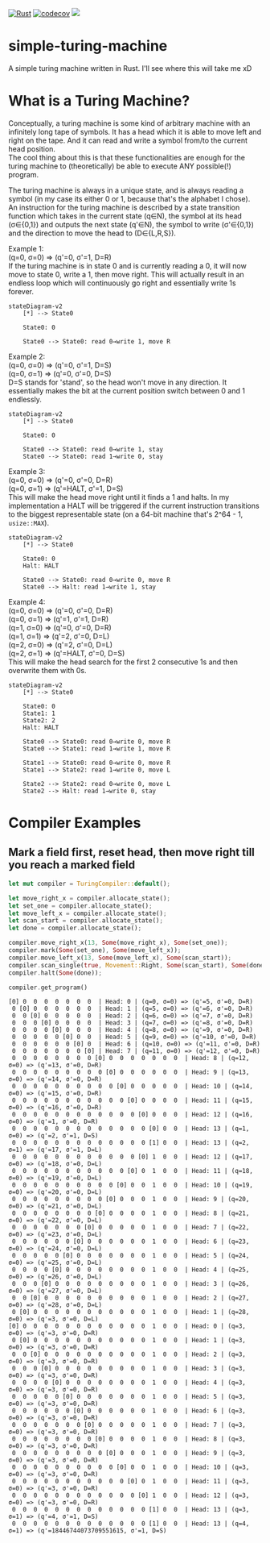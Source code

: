[![Rust](https://github.com/Zitronenjoghurt/simple-turing-machine/actions/workflows/rust.yml/badge.svg)](https://github.com/Zitronenjoghurt/simple-turing-machine/actions/workflows/rust.yml)
[![codecov](https://codecov.io/gh/Zitronenjoghurt/simple-turing-machine/graph/badge.svg?token=UM6T22YO17)](https://codecov.io/gh/Zitronenjoghurt/simple-turing-machine)
![](https://tokei.rs/b1/github/Zitronenjoghurt/simple-turing-machine?category=code&type=Rust&logo=https://simpleicons.org/icons/rust.svg)

# simple-turing-machine
A simple turing machine written in Rust. I'll see where this will take me xD

# What is a Turing Machine?
Conceptually, a turing machine is some kind of arbitrary machine with an infinitely long tape of symbols. It has a head which it is able to move left and right on the tape. And it can read and write a symbol from/to the current head position.\
The cool thing about this is that these functionalities are enough for the turing machine to (theoretically) be able to execute ANY possible(!) program.

The turing machine is always in a unique state, and is always reading a symbol (in my case its either 0 or 1, because that's the alphabet I chose).\
An instruction for the turing machine is described by a state transition function which takes in the current state (q∈N), the symbol at its head (σ∈{0,1}) and outputs the next state (q'∈N), the symbol to write (σ'∈{0,1}) and the direction to move the head to (D∈{L,R,S}).

Example 1:\
(q=0, σ=0) => (q'=0, σ'=1, D=R)\
If the turing machine is in state 0 and is currently reading a 0, it will now move to state 0, write a 1, then move right. This will actually result in an endless loop which will continuously go right and essentially write 1s forever.
```mermaid
stateDiagram-v2
    [*] --> State0
    
    State0: 0
    
    State0 --> State0: read 0→write 1, move R
```

Example 2:\
(q=0, σ=0) => (q'=0, σ'=1, D=S)\
(q=0, σ=1) => (q'=0, σ'=0, D=S)\
D=S stands for 'stand', so the head won't move in any direction. It essentially makes the bit at the current position switch between 0 and 1 endlessly.
```mermaid
stateDiagram-v2
    [*] --> State0
    
    State0: 0
    
    State0 --> State0: read 0→write 1, stay
    State0 --> State0: read 1→write 0, stay
```

Example 3:\
(q=0, σ=0) => (q'=0, σ'=0, D=R)\
(q=0, σ=1) => (q'=HALT, σ'=1, D=S)\
This will make the head move right until it finds a 1 and halts. In my implementation a HALT will be triggered if the current instruction transitions to the biggest representable state (on a 64-bit machine that's 2^64 - 1, `usize::MAX`).
```mermaid
stateDiagram-v2
    [*] --> State0
    
    State0: 0
    Halt: HALT
    
    State0 --> State0: read 0→write 0, move R
    State0 --> Halt: read 1→write 1, stay
```

Example 4:\
(q=0, σ=0) => (q'=0, σ'=0, D=R)\
(q=0, σ=1) => (q'=1, σ'=1, D=R)\
(q=1, σ=0) => (q'=0, σ'=0, D=R)\
(q=1, σ=1) => (q'=2, σ'=0, D=L)\
(q=2, σ=0) => (q'=2, σ'=0, D=L)\
(q=2, σ=1) => (q'=HALT, σ'=0, D=S)\
This will make the head search for the first 2 consecutive 1s and then overwrite them with 0s.
```mermaid
stateDiagram-v2
    [*] --> State0
    
    State0: 0
    State1: 1
    State2: 2
    Halt: HALT
    
    State0 --> State0: read 0→write 0, move R
    State0 --> State1: read 1→write 1, move R
    
    State1 --> State0: read 0→write 0, move R
    State1 --> State2: read 1→write 0, move L
    
    State2 --> State2: read 0→write 0, move L
    State2 --> Halt: read 1→write 0, stay
```

# Compiler Examples
## Mark a field first, reset head, then move right till you reach a marked field
```rust
let mut compiler = TuringCompiler::default();

let move_right_x = compiler.allocate_state();
let set_one = compiler.allocate_state();
let move_left_x = compiler.allocate_state();
let scan_start = compiler.allocate_state();
let done = compiler.allocate_state();

compiler.move_right_x(13, Some(move_right_x), Some(set_one));
compiler.mark(Some(set_one), Some(move_left_x));
compiler.move_left_x(13, Some(move_left_x), Some(scan_start));
compiler.scan_single(true, Movement::Right, Some(scan_start), Some(done));
compiler.halt(Some(done));

compiler.get_program()
```
```
[0] 0  0  0  0  0  0  0  | Head: 0 | (q=0, σ=0) => (q'=5, σ'=0, D=R)
 0 [0] 0  0  0  0  0  0  | Head: 1 | (q=5, σ=0) => (q'=6, σ'=0, D=R)
 0  0 [0] 0  0  0  0  0  | Head: 2 | (q=6, σ=0) => (q'=7, σ'=0, D=R)
 0  0  0 [0] 0  0  0  0  | Head: 3 | (q=7, σ=0) => (q'=8, σ'=0, D=R)
 0  0  0  0 [0] 0  0  0  | Head: 4 | (q=8, σ=0) => (q'=9, σ'=0, D=R)
 0  0  0  0  0 [0] 0  0  | Head: 5 | (q=9, σ=0) => (q'=10, σ'=0, D=R)
 0  0  0  0  0  0 [0] 0  | Head: 6 | (q=10, σ=0) => (q'=11, σ'=0, D=R)
 0  0  0  0  0  0  0 [0] | Head: 7 | (q=11, σ=0) => (q'=12, σ'=0, D=R)
 0  0  0  0  0  0  0  0 [0] 0  0  0  0  0  0  0  | Head: 8 | (q=12, σ=0) => (q'=13, σ'=0, D=R)
 0  0  0  0  0  0  0  0  0 [0] 0  0  0  0  0  0  | Head: 9 | (q=13, σ=0) => (q'=14, σ'=0, D=R)
 0  0  0  0  0  0  0  0  0  0 [0] 0  0  0  0  0  | Head: 10 | (q=14, σ=0) => (q'=15, σ'=0, D=R)
 0  0  0  0  0  0  0  0  0  0  0 [0] 0  0  0  0  | Head: 11 | (q=15, σ=0) => (q'=16, σ'=0, D=R)
 0  0  0  0  0  0  0  0  0  0  0  0 [0] 0  0  0  | Head: 12 | (q=16, σ=0) => (q'=1, σ'=0, D=R)
 0  0  0  0  0  0  0  0  0  0  0  0  0 [0] 0  0  | Head: 13 | (q=1, σ=0) => (q'=2, σ'=1, D=S)
 0  0  0  0  0  0  0  0  0  0  0  0  0 [1] 0  0  | Head: 13 | (q=2, σ=1) => (q'=17, σ'=1, D=L)
 0  0  0  0  0  0  0  0  0  0  0  0 [0] 1  0  0  | Head: 12 | (q=17, σ=0) => (q'=18, σ'=0, D=L)
 0  0  0  0  0  0  0  0  0  0  0 [0] 0  1  0  0  | Head: 11 | (q=18, σ=0) => (q'=19, σ'=0, D=L)
 0  0  0  0  0  0  0  0  0  0 [0] 0  0  1  0  0  | Head: 10 | (q=19, σ=0) => (q'=20, σ'=0, D=L)
 0  0  0  0  0  0  0  0  0 [0] 0  0  0  1  0  0  | Head: 9 | (q=20, σ=0) => (q'=21, σ'=0, D=L)
 0  0  0  0  0  0  0  0 [0] 0  0  0  0  1  0  0  | Head: 8 | (q=21, σ=0) => (q'=22, σ'=0, D=L)
 0  0  0  0  0  0  0 [0] 0  0  0  0  0  1  0  0  | Head: 7 | (q=22, σ=0) => (q'=23, σ'=0, D=L)
 0  0  0  0  0  0 [0] 0  0  0  0  0  0  1  0  0  | Head: 6 | (q=23, σ=0) => (q'=24, σ'=0, D=L)
 0  0  0  0  0 [0] 0  0  0  0  0  0  0  1  0  0  | Head: 5 | (q=24, σ=0) => (q'=25, σ'=0, D=L)
 0  0  0  0 [0] 0  0  0  0  0  0  0  0  1  0  0  | Head: 4 | (q=25, σ=0) => (q'=26, σ'=0, D=L)
 0  0  0 [0] 0  0  0  0  0  0  0  0  0  1  0  0  | Head: 3 | (q=26, σ=0) => (q'=27, σ'=0, D=L)
 0  0 [0] 0  0  0  0  0  0  0  0  0  0  1  0  0  | Head: 2 | (q=27, σ=0) => (q'=28, σ'=0, D=L)
 0 [0] 0  0  0  0  0  0  0  0  0  0  0  1  0  0  | Head: 1 | (q=28, σ=0) => (q'=3, σ'=0, D=L)
[0] 0  0  0  0  0  0  0  0  0  0  0  0  1  0  0  | Head: 0 | (q=3, σ=0) => (q'=3, σ'=0, D=R)
 0 [0] 0  0  0  0  0  0  0  0  0  0  0  1  0  0  | Head: 1 | (q=3, σ=0) => (q'=3, σ'=0, D=R)
 0  0 [0] 0  0  0  0  0  0  0  0  0  0  1  0  0  | Head: 2 | (q=3, σ=0) => (q'=3, σ'=0, D=R)
 0  0  0 [0] 0  0  0  0  0  0  0  0  0  1  0  0  | Head: 3 | (q=3, σ=0) => (q'=3, σ'=0, D=R)
 0  0  0  0 [0] 0  0  0  0  0  0  0  0  1  0  0  | Head: 4 | (q=3, σ=0) => (q'=3, σ'=0, D=R)
 0  0  0  0  0 [0] 0  0  0  0  0  0  0  1  0  0  | Head: 5 | (q=3, σ=0) => (q'=3, σ'=0, D=R)
 0  0  0  0  0  0 [0] 0  0  0  0  0  0  1  0  0  | Head: 6 | (q=3, σ=0) => (q'=3, σ'=0, D=R)
 0  0  0  0  0  0  0 [0] 0  0  0  0  0  1  0  0  | Head: 7 | (q=3, σ=0) => (q'=3, σ'=0, D=R)
 0  0  0  0  0  0  0  0 [0] 0  0  0  0  1  0  0  | Head: 8 | (q=3, σ=0) => (q'=3, σ'=0, D=R)
 0  0  0  0  0  0  0  0  0 [0] 0  0  0  1  0  0  | Head: 9 | (q=3, σ=0) => (q'=3, σ'=0, D=R)
 0  0  0  0  0  0  0  0  0  0 [0] 0  0  1  0  0  | Head: 10 | (q=3, σ=0) => (q'=3, σ'=0, D=R)
 0  0  0  0  0  0  0  0  0  0  0 [0] 0  1  0  0  | Head: 11 | (q=3, σ=0) => (q'=3, σ'=0, D=R)
 0  0  0  0  0  0  0  0  0  0  0  0 [0] 1  0  0  | Head: 12 | (q=3, σ=0) => (q'=3, σ'=0, D=R)
 0  0  0  0  0  0  0  0  0  0  0  0  0 [1] 0  0  | Head: 13 | (q=3, σ=1) => (q'=4, σ'=1, D=S)
 0  0  0  0  0  0  0  0  0  0  0  0  0 [1] 0  0  | Head: 13 | (q=4, σ=1) => (q'=18446744073709551615, σ'=1, D=S)
```